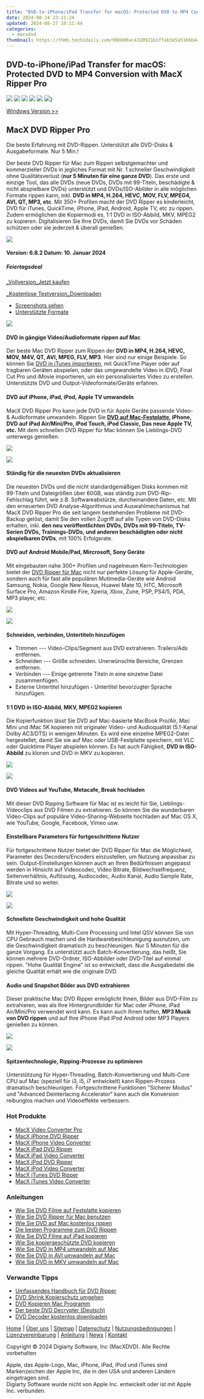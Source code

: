 ```yaml
---
title: "DVD-to-iPhone/iPad Transfer for macOS: Protected DVD to MP4 Conversion with MacX Ripper Pro"
date: 2024-08-24 23:11:24
updated: 2024-08-27 10:11:44
categories:
  - macxdvd
thumbnail: https://thmb.techidaily.com/99bb08ac4320921b1ffab3e5a5166b4c117aac2cf8ab3a2d0b2277eb6b26d486.jpg
---
```


## DVD-to-iPhone/iPad Transfer for macOS: Protected DVD to MP4 Conversion with MacX Ripper Pro

[![](https://www.macxdvd.com/mac-dvd-ripper-pro/../flag/ben-fift.png)](https://www.macxdvd.com/mac-dvd-ripper-pro/index.htm) [![](https://www.macxdvd.com/mac-dvd-ripper-pro/../flag/bjp-fift.png)](https://tools.techidaily.com/macxdvd/products/) [![](https://www.macxdvd.com/mac-dvd-ripper-pro/../flag/bde-fift.png)](https://tools.techidaily.com/macxdvd/products/) [![](https://www.macxdvd.com/mac-dvd-ripper-pro/../flag/bcn-fift.png)](https://tools.techidaily.com/macxdvd/products/) [![](https://www.macxdvd.com/mac-dvd-ripper-pro/../flag/fr.png)](https://tools.techidaily.com/macxdvd/products/) [![](https://www.macxdvd.com/mac-dvd-ripper-pro/../flag/it.png)](https://tools.techidaily.com/macxdvd/products/)}

[Windows Version >>](https://tools.techidaily.com/macxdvd/products/) 

## MacX DVD Ripper Pro 

Die beste Erfahrung mit DVD-Rippen. Unterstützt alle DVD-Disks & Ausgabeformate. Nur 5 Min.!

Der beste DVD Ripper für Mac zum Rippen selbstgemachter und kommerzieller DVDs in jegliches Format mit Nr. 1 schneller Geschwindigkeit ohne Qualitätsverlust (**nur 5 Minuten für eine ganze DVD**). Das erste und einzige Tool, das alle DVDs (neue DVDs, DVDs mit 99-Titeln, beschädigte & nicht abspielbare DVDs) unterstützt und DVDs/ISO-Abilder in alle möglichen Formate rippen kann, inkl. **DVD in MP4, H.264, HEVC, MOV, FLV, MPEG4, AVI, QT, MP3, etc**. Mit 350+ Profilen macht der DVD Ripper es kinderleicht, DVD für iTunes, QuickTime, iPhone, iPad, Android, Apple TV, etc zu rippen. Zudem ermöglichen die Kopiermodi es, 1:1 DVD in ISO-Abbild, MKV, MPEG2 zu kopieren. Digitalisieren Sie Ihre DVDs, damit Sie DVDs vor Schäden schützen oder sie jederzeit & überall genießen. 

![](https://www.macxdvd.com/mac-dvd-ripper-pro/img-style/rip-scr-fift-de.png) 

#### Version: 6.8.2 Datum: 10\. Januar 2024

##### Feiertagsdeal

[_Vollversion_Jetzt kaufen](https://tools.techidaily.com/macxdvd/products/) 

[_Kostenlose Testversion_Downloaden](https://tools.techidaily.com/macxdvd/products/) 

* [Screenshots sehen](https://tools.techidaily.com/macxdvd/products/)
* [Unterstützte Formate](https://tools.techidaily.com/macxdvd/products/)



![](https://www.macxdvd.com/mac-dvd-ripper-pro/img-style/fertrue01-fift.png) 

#### DVD in gängige Video/Audioformate rippen auf Mac

Der beste Mac DVD Ripper zum Rippen der **DVD in MP4, H.264, HEVC, MOV, M4V, QT, AVI, MPEG, FLV, MP3**. Hier sind nur einige Beispiele. So können Sie [DVD in iTunes importieren](https://tools.techidaily.com/macxdvd/products/), mit QuickTime Player oder auf tragbaren Geräten abspielen, oder das umgewandelte Video in iDVD, Final Cut Pro und iMovie importieren, um ein personalisiertes Video zu erstellen.  
Unterstützte DVD und Output-Videoformate/Geräte erfahren.

#### DVD auf iPhone, iPad, iPod, Apple TV umwandeln

MacX DVD Ripper Pro kann jede DVD in für Apple Geräte passende Video- & Audioformate umwandeln. Rippen Sie **[DVD auf Mac-Festplatte](https://tools.techidaily.com/macxdvd/products/), iPhone, DVD auf iPad Air/Mini/Pro, iPod Touch, iPod Classic, Das neue Apple TV, etc.** Mit dem schnellen DVD Ripper für Mac können Sie Lieblings-DVD unterwegs genießen.

![](https://www.macxdvd.com/mac-dvd-ripper-pro/img-style/fertrue02-fift.png) 

![](https://www.macxdvd.com/mac-dvd-ripper-pro/img-style/fertrue03-fift.png) 

#### Ständig für die neuesten DVDs aktualisieren

Die neuesten DVDs und die nicht standardgemäßigen Disks kommen mit 99-Titeln und Dateigrößen über 60GB, was ständig zum DVD-Rip-Fehlschlag führt, wie z.B. Softwareabstürze, durcheinandere Daten, etc. Mit den erneuerten DVD Analyse-Algorithmus und Auswahlmechanismus hat MacX DVD Ripper Pro die seit langem bestehenden Probleme mit DVD-Backup gelöst, damit Sie den vollen Zugriff auf alle Typen von DVD-Disks erhalten, inkl. **den neu veröffentlichten DVDs, DVDs mit 99-Titeln, TV-Serien DVDs, Trainings-DVDs, und anderen beschädigten oder nicht abspielbaren DVDs**, mit 100% Erfolgsrate. 

#### DVD auf Android Mobile/Pad, Mircrosoft, Sony Geräte

Mit eingebauten nahe 300+ Profilen und nagelneuen Kern-Technologien bietet der [DVD Ripper für Mac](https://tools.techidaily.com/macxdvd/products/) nicht nur perfekte Lösung für Apple-Geräte, sondern auch für fast alle populären Mutimedia-Geräte wie Android Samsung, Nokia, Google New Nexus, Huawei Mate 10, HTC, Microsoft Surface Pro, Amazon Kindle Fire, Xperia, Xbox, Zune, PSP, PS4/5, PDA, MP3 player, etc.

![](https://www.macxdvd.com/mac-dvd-ripper-pro/img-style/fertrue04-fift.png) 

![](https://www.macxdvd.com/mac-dvd-ripper-pro/img-style/fertrue05-fift.png) 

#### Schneiden, verbinden, Untertiteln hinzufügen

* Trimmen --- Video-Clips/Segment aus DVD extrahieren. Trailers/Ads entfernen.
* Schneiden --- Größe schneiden. Unerwünschte Bereiche, Grenzen entfernen.
* Verbinden --- Einige getrennte Titeln in eine einzelne Datei zusammenfügen.
* Externe Untertitel hinzufügen - Untertitel bevorzugter Sprache hinzufügen.

#### 1:1 DVD in ISO-Abbild, MKV, MPEG2 kopieren

Die Kopierfunktion lässt Sie DVD auf Mac-basierte MacBook Pro/Air, Mac Mini und iMac 5K kopieren mit originaler Video- und Audioqualität (5.1-Kanal Dolby AC3/DTS) in wenigen Minuten. Es wird eine einzelne MPEG2-Datei hergestellet, damit Sie sie auf Mac oder USB-Festplatte speichern, mit VLC oder Quicktime Player abspielen können. Es hat auch Fähigkeit, **DVD in ISO-Abbild** zu klonen und DVD in MKV zu kopieren.

![](https://www.macxdvd.com/mac-dvd-ripper-pro/img-style/fertrue06-fift.png) 

![](https://www.macxdvd.com/mac-dvd-ripper-pro/img-style/fertrue07-fift.png) 

#### DVD Videos auf YouTube, Metacafe, Break hochladen

Mit dieser DVD Ripping Software für Mac ist es leicht für Sie, Lieblings-Videoclips aus DVD Filmen zu extrahieren. So können Sie die wunderbaren Video-Clips auf populäre Video-Sharing-Webseite hochladen auf Mac OS X, wie YouTube, Google, Facebook, Vimeo usw.

#### Einstellbare Parameters für fortgeschrittene Nutzer

Für fortgeschrittene Nutzer bietet der DVD Ripper für Mac die Möglichkeit, Parameter des Decoders/Encoders einzustellen, um Nutzung anpassbar zu sein. Output-Einstellungen können auch an Ihren Bedürfnissen angepasst werden in Hinsicht auf Videocodec, Video Bitrate, Bildwechselfrequenz, Seitenverhältnis, Auflösung, Audiocodec, Audio Kanal, Audio Sample Rate, Bitrate und so weiter.

![](https://www.macxdvd.com/mac-dvd-ripper-pro/img-style/fertrue08-fift.png) 

![](https://www.macxdvd.com/mac-dvd-ripper-pro/img-style/fertrue09-fift.png) 

#### Schnellste Geschwindigkeit und hohe Qualität

Mit Hyper-Threading, Multi-Core Processing und Intel QSV können Sie von CPU Gebrauch machen und die Hardwarebeschleunigung ausnutzen, um die Geschwindigkeit dramatisch zu beschleunigen. Nur 5 Minuten für die ganze Vorgang. Es unterstützt auch Batch-Konvertierung, das heißt, Sie können mehrere DVD-Ordner, ISO-Abbilder oder DVD-Titel auf einmal rippen. "Hohe Qualität Engine" ist so entwickelt, dass die Ausgabedatei die gleiche Qualität erhält wie die originale DVD.

#### Audio und Snapshot Bilder aus DVD extrahieren

Dieser praktische Mac DVD Ripper ermöglicht Ihnen, Bilder aus DVD-Film zu extrahieren, was als Ihre Hintergrundbilder für Mac oder iPhone, iPad Air/Mini/Pro verwendet wird kann. Es kann auch Ihnen helfen, **MP3 Musik von DVD rippen** und auf Ihre iPhone iPad iPod Android oder MP3 Players genießen zu können.

![](https://www.macxdvd.com/mac-dvd-ripper-pro/img-style/fertrue10-fift.png) 

![](https://www.macxdvd.com/mac-dvd-ripper-pro/img-style/fertrue11-fift.png) 

#### Spitzentechnologie, Ripping-Prozesse zu optimieren

Unterstützung für Hyper-Threading, Batch-Konvertierung und Multi-Core CPU auf Mac (speziell für i3, i5, i7 entwickelt) kann Rippen-Prozess dramatisch beschleunigen. Fortgeschrittene Funktionen "Sicherer Modus" und "Advanced Deinterlacing Accelerator" kann auch die Konversion reibunglos machen und Videoeffekte verbessern.



### Hot Produkte

* [MacX Video Converter Pro](https://tools.techidaily.com/macxdvd/products/)
* [MacX iPhone DVD Ripper](https://tools.techidaily.com/macxdvd/products/)
* [MacX iPhone Video Converter](https://tools.techidaily.com/macxdvd/products/)
* [MacX iPad DVD Ripper](https://tools.techidaily.com/macxdvd/products/)
* [MacX iPad Video Converter](https://tools.techidaily.com/macxdvd/products/)
* [MacX iPod DVD Ripper](https://tools.techidaily.com/macxdvd/products/)
* [MacX iPod Video Converter](https://tools.techidaily.com/macxdvd/products/)
* [MacX iTunes DVD Ripper](https://tools.techidaily.com/macxdvd/products/)
* [MacX iTunes Video Converter](https://tools.techidaily.com/macxdvd/products/)

### Anleitungen

* [Wie Sie DVD Filme auf Festplatte kopieren](https://tools.techidaily.com/macxdvd/products/)
* [Wie Sie DVD Ripper für Mac benutzen](https://tools.techidaily.com/macxdvd/products/)
* [Wie Sie DVD auf Mac kostenlos rippen](https://tools.techidaily.com/macxdvd/products/)
* [Die besten Programme zum DVD Rippen](https://tools.techidaily.com/macxdvd/products/)
* [Wie Sie DVD Filme auf iPad kopieren](https://tools.techidaily.com/macxdvd/products/)
* [Wie Sie kopiergeschützte DVD kopieren](https://tools.techidaily.com/macxdvd/products/)
* [Wie Sie DVD in MP4 umwandeln auf Mac](https://tools.techidaily.com/macxdvd/products/)
* [Wie Sie DVD in AVI umwandeln auf Mac](https://tools.techidaily.com/macxdvd/products/)
* [Wie Sie DVD in MKV umwandeln auf Mac](https://tools.techidaily.com/macxdvd/products/)

### Verwandte Tipps

* [Umfassendes Handbuch für DVD Ripper](https://tools.techidaily.com/macxdvd/products/)
* [DVD Shrink Kopierschutz umgehen](https://tools.techidaily.com/macxdvd/products/)
* [DVD Kopieren Mac Programm](https://tools.techidaily.com/macxdvd/products/)
* [Der beste DVD Decrypter (Deutsch)](https://tools.techidaily.com/macxdvd/products/)
* [DVD Decoder kostenlos downloaden](https://tools.techidaily.com/macxdvd/products/)



[Home](https://tools.techidaily.com/macxdvd/products/) | [Über uns](https://tools.techidaily.com/macxdvd/products/) | [Sitemap](https://tools.techidaily.com/macxdvd/products/) | [Datenschutz](https://tools.techidaily.com/macxdvd/products/) | [Nutzungsbedingungen](https://tools.techidaily.com/macxdvd/products/) | [Lizenzvereinbarung](https://tools.techidaily.com/macxdvd/products/) | [Anleitung](https://tools.techidaily.com/macxdvd/products/) | [News](https://tools.techidaily.com/macxdvd/products/) | [Kontakt](https://tools.techidaily.com/macxdvd/products/)

Copyright © 2024 Digiarty Software, Inc (MacXDVD). Alle Rechte vorbehalten

Apple, das Apple-Logo, Mac, iPhone, iPad, iPod und iTunes sind Markenzeichen der Apple Inc, die in den USA und anderen Ländern eingetragen sind.   
Digiarty Software wurde nicht von Apple Inc. entwickelt oder ist mit Apple Inc. verbunden.

<ins class="adsbygoogle"
     style="display:block"
     data-ad-format="autorelaxed"
     data-ad-client="ca-pub-7571918770474297"
     data-ad-slot="1223367746"></ins>



<ins class="adsbygoogle"
     style="display:block"
     data-ad-client="ca-pub-7571918770474297"
     data-ad-slot="8358498916"
     data-ad-format="auto"
     data-full-width-responsive="true"></ins>
